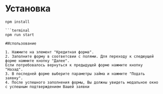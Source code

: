 # Установка 


```terminal
npm install

```terminal
npm run start

#Использование

1. Нажмите на элемент "Кредитная форма".
2. Заполните форму в соответсвии с полями. Для переходу к следюущей форме нажмите кнопку "Далее".
Если потребовалось вернуться к предыдущей форме нажмите кнопку "Назад".
3. В последней форме выберите параметры займа и нажмите "Подать заявку".
4. После успешного заполнения формы, Вы должны увидеть модальное окно с успешным подтверждением Вашей заявки

